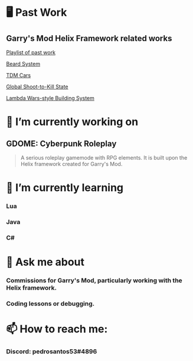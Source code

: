 <!--
**pedrosantos53/pedrosantos53** is a ✨ _special_ ✨ repository because its `README.md` (this file) appears on your GitHub profile.

Here are some ideas to get you started:

- 🔭 I’m currently working on ...
- 🌱 I’m currently learning ...
- 👯 I’m looking to collaborate on ...
- 🤔 I’m looking for help with ...
- 💬 Ask me about ...
- 📫 How to reach me: ...
- 😄 Pronouns: ...
- ⚡ Fun fact: ...
-->

# :desktop_computer: Past Work
## Garry's Mod Helix Framework related works
[Playlist of past work](https://www.youtube.com/playlist?list=PL50V8K9LmkBKDSyHqVrG-ihJVH87Ilq6_)

[Beard System](https://www.youtube.com/watch?v=l7DI9xsG8rw)

[TDM Cars](https://www.youtube.com/watch?v=Gtc_TLLnlng)

[Global Shoot-to-Kill State](https://www.youtube.com/watch?v=EYbvaPSBzB8)

[Lambda Wars-style Building System](https://www.youtube.com/watch?v=wuZSVoIeAio)


# 🔭 I’m currently working on
## GDOME: Cyberpunk Roleplay
> A serious roleplay gamemode with RPG elements. It is built upon the Helix framework created for Garry's Mod.
# 🌱 I’m currently learning
### 	Lua
### 	Java
### 	C#
# 💬 Ask me about
###	Commissions for Garry's Mod, particularly working with the Helix framework.
###	Coding lessons or debugging.
# 📫 How to reach me:
###	Discord: pedrosantos53#4896
